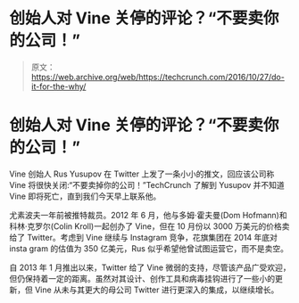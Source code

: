 # 创始人对 Vine 关停的评论？“不要卖你的公司！”

> 原文：<https://web.archive.org/web/https://techcrunch.com/2016/10/27/do-it-for-the-why/>

# 创始人对 Vine 关停的评论？“不要卖你的公司！”

Vine 创始人 Rus Yusupov 在 Twitter 上发了一条小小的推文，回应该公司称 Vine 将很快关闭:“不要卖掉你的公司！”TechCrunch 了解到 Yusupov 并不知道 Vine 即将死亡，直到我们今天早上联系他。

尤素波夫一年前被推特裁员。2012 年 6 月，他与多姆·霍夫曼(Dom Hofmann)和科林·克罗尔(Colin Kroll)一起创办了 Vine，但在 10 月份以 3000 万美元的价格卖给了 Twitter。考虑到 Vine 继续与 Instagram 竞争，花旗集团在 2014 年底对 insta gram 的估值为 350 亿美元，Rus 似乎希望他曾试图运营它，而不是卖空。

自 2013 年 1 月推出以来，Twitter 给了 Vine 微弱的支持，尽管该产品广受欢迎，但仍保持着一定的距离。虽然对其设计、创作工具和病毒挂钩进行了一些小的更新，但 Vine 从未与其更大的母公司 Twitter 进行更深入的集成，以继续增长。